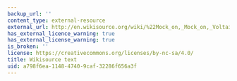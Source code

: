 ```yaml
---
backup_url: ''
content_type: external-resource
external_url: http://en.wikisource.org/wiki/%22Mock_on,_Mock_on,_Voltaire,_Rousseau%22
has_external_licence_warning: true
has_external_license_warning: true
is_broken: ''
license: https://creativecommons.org/licenses/by-nc-sa/4.0/
title: Wikisource text
uid: a798f6ea-1148-4740-9caf-32286f656a3f
---
```

